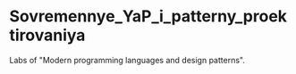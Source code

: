 # Sovremennye_YaP_i_patterny_proektirovaniya
Labs of "Modern programming languages and design patterns".
